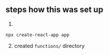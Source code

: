 
## steps how this was set up

1.
```
npx create-react-app app
```
2. created `functions/` directory

